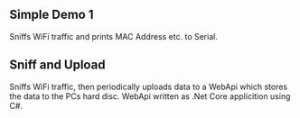 ## Simple Demo 1
Sniffs WiFi traffic and prints MAC Address etc. to Serial.

## Sniff and Upload
Sniffs WiFi traffic, then periodically uploads data to a WebApi which stores the data to the PCs hard disc. WebApi written as .Net Core applicition using C#.


